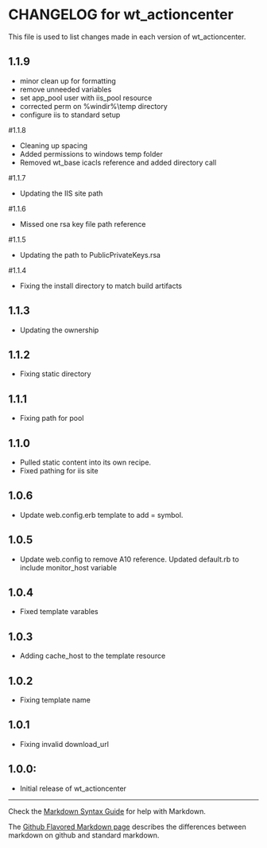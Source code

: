 # CHANGELOG for wt_actioncenter
This file is used to list changes made in each version of wt_actioncenter.

## 1.1.9
* minor clean up for formatting
* remove unneeded variables
* set app_pool user with iis_pool resource
* corrected perm on %windir%\temp directory
* configure iis to standard setup

#1.1.8
* Cleaning up spacing
* Added permissions to windows temp folder
* Removed wt_base icacls reference and added directory call

#1.1.7
* Updating the IIS site path

#1.1.6
* Missed one rsa key file path reference

#1.1.5
* Updating the path to PublicPrivateKeys.rsa

#1.1.4
* Fixing the install directory to match build artifacts

## 1.1.3
* Updating the ownership 

## 1.1.2
* Fixing static directory 

## 1.1.1
* Fixing path for pool

## 1.1.0
* Pulled static content into its own recipe. 
* Fixed pathing for iis site

## 1.0.6
* Update web.config.erb template to add = symbol. 

## 1.0.5
* Update web.config to remove A10 reference. Updated default.rb to include monitor_host variable

## 1.0.4
* Fixed template varables 

## 1.0.3
* Adding cache_host to the template resource

## 1.0.2
* Fixing template name

## 1.0.1
* Fixing invalid download_url

## 1.0.0:
* Initial release of wt_actioncenter

- - - 
Check the [Markdown Syntax Guide](http://daringfireball.net/projects/markdown/syntax) for help with Markdown.

The [Github Flavored Markdown page](http://github.github.com/github-flavored-markdown/) describes the differences between markdown on github and standard markdown.
